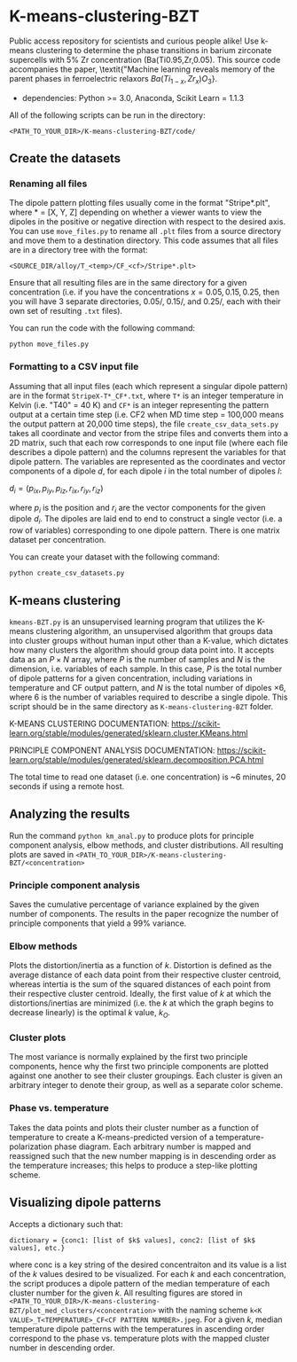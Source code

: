 # K-means-clustering-BZT
Public access repository for scientists and curious people alike! Use k-means clustering to determine the phase transitions in barium zirconate supercells with 5% Zr concentration (Ba(Ti0.95,Zr,0.05). This source code accompanies the paper, \textit{"Machine learning reveals memory of the parent phases in ferroelectric relaxors $Ba(Ti_{1-x},Zr_x)O_3$}.  <come back and check the concentrations later>
  
  - dependencies: Python >= 3.0, Anaconda, Scikit Learn = 1.1.3
  
  All of the following scripts can be run in the directory:
  
  `<PATH_TO_YOUR_DIR>/K-means-clustering-BZT/code/`
  
## Create the datasets
 ### Renaming all files
The dipole pattern plotting files usually come in the format "Stripe*.plt", where * = [X, Y, Z] depending on whether a viewer wants to view the dipoles in the positive or negative direction with respect to the desired axis. You can use `move_files.py` to rename all `.plt` files from a source directory and move them to a destination directory. This code assumes that all files are in a directory tree with the format: 
  
  `<SOURCE_DIR/alloy/T_<temp>/CF_<cf>/Stripe*.plt>`
  
  Ensure that all resulting files are in the same directory for a given concentration (i.e. if you have the concentrations $x = 0.05,0.15,0.25$, then you will have 3 separate directories, 0.05/, 0.15/, and 0.25/, each with their own set of resulting `.txt` files).
  
  You can run the code with the following command:
  
  `python move_files.py`
  
 ### Formatting to a CSV input file 
 Assuming that all input files (each which represent a singular dipole pattern) are in the format `StripeX-T*_CF*.txt`, where `T*` is an integer temperature in Kelvin (i.e. "T40" = 40 K) and `CF*` is an integer representing the pattern output at a certain time step (i.e. CF2 when MD time step = 100,000 means the output pattern at 20,000 time steps), the file `create_csv_data_sets.py` takes all coordinate and vector from the stripe files and converts them into a 2D matrix, such that each row corresponds to one input file (where each file describes a dipole pattern) and the columns represent the variables for that dipole pattern. The variables are represented as the coordinates and vector components of a dipole $d$, for each dipole $i$ in the total number of dipoles $I$:
  
  $d_i = (p_{ix}, p_{iy}, p_{iz}, r_{ix}, r_{iy}, r_{iz})$
  
  where $p_i$ is the position and $r_i$ are the vector components for the given dipole $d_i$. The dipoles are laid end to end to construct a single vector (i.e. a row of variables) corresponding to one dipole pattern. There is one matrix dataset per concentration.
  
  You can create your dataset with the following command:
  
  `python create_csv_datasets.py`
  
## K-means clustering
 `kmeans-BZT.py` is an unsupervised learning program that utilizes the K-means clustering algorithm, an unsupervised algorithm that groups data into cluster groups  without human input other than a K-value, which dictates how many clusters the algorithm should group data point into. It accepts data as an $P \times N$ array, where $P$ is the number of samples and $N$ is the dimension, i.e. variables of each sample. In this case, $P$ is the total number of dipole patterns for a given concentration, including variations in temperature and CF output pattern, and $N$ is the total number of dipoles $\times 6$, where 6 is the number of variables required to describe a single dipole. This script should be in the same directory as `K-means-clustering-BZT` folder.

  K-MEANS CLUSTERING DOCUMENTATION: https://scikit-learn.org/stable/modules/generated/sklearn.cluster.KMeans.html

  PRINCIPLE COMPONENT ANALYSIS DOCUMENTATION: https://scikit-learn.org/stable/modules/generated/sklearn.decomposition.PCA.html
  
  The total time to read one dataset (i.e. one concentration) is ~6 minutes, 20 seconds if using a remote host.
  
## Analyzing the results
  Run the command `python km_anal.py` to produce plots for principle component analysis, elbow methods, and cluster distributions. All resulting plots are saved in `<PATH_TO_YOUR_DIR>/K-means-clustering-BZT/<concentration>`
  
  ### Principle component analysis
  Saves the cumulative percentage of variance explained by the given number of components. The results in the paper recognize the number of principle components that yield a 99% variance.
  
  ### Elbow methods
  Plots the distortion/inertia as a function of $k$. Distortion is defined as the average distance of each data point from their respective cluster centroid, whereas intertia is the sum of the squared distances of each point from their respective cluster centroid. Ideally, the first value of $k$ at which the distortions/inertias are minimized (i.e. the $k$ at which the graph begins to decrease linearly) is the optimal $k$ value, $k_O$.
  
  ### Cluster plots
  The most variance is normally explained by the first two principle components, hence why the first two principle components are plotted against one another to see their cluster groupings. Each cluster is given an arbitrary integer to denote their group, as well as a separate color scheme.
  
  ### Phase vs. temperature
  Takes the data points and plots their cluster number as a function of temperature to create a K-means-predicted version of a temperature-polarization phase diagram. Each arbitrary number is mapped and reassigned such that the new number mapping is in descending order as the temperature increases; this helps to produce a step-like plotting scheme.
  
## Visualizing dipole patterns
  Accepts a dictionary such that:
  
  `dictionary = {conc1: [list of $k$ values], conc2: [list of $k$ values], etc.}`
  
  
  where conc is a key string of the desired concentraiton and its value is a list of the $k$ values desired to be visualized. For each $k$ and each concentration, the script produces a dipole pattern of the median temperature of each cluster number for the given $k$. All resulting figures are stored in `<PATH_TO_YOUR_DIR>/K-means-clustering-BZT/plot_med_clusters/<concentration>` with the naming scheme `k<K VALUE>_T<TEMPERATURE>_CF<CF PATTERN NUMBER>.jpeg`. For a given $k$, median temperature dipole patterns with the temperatures in ascending order correspond to the phase vs. temperature plots with the mapped cluster number in descending order.
  
